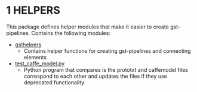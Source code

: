 # 1 HELPERS

This package defines helper modules that make it easier to create gst-pipelines. Contains the
following modules:

* [gsthelpers](./src/helpers/gsthelpers.py)
  * Contains helper functions for creating gst-pipelines and connecting elements
* [test_caffe_model.py](./src/test_caffe_model.py)
  * Python program that compares is the prototxt and caffemodel files correspond to each other and
  updates the files if they use deprecated functionality

